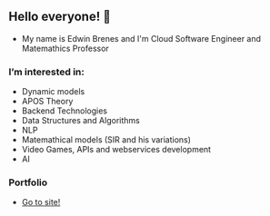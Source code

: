 ## Hello everyone! 👋

- My name is Edwin Brenes and I'm Cloud Software Engineer and Matemathics Professor

### I’m interested in:

- Dynamic models
- APOS Theory
- Backend Technologies
- Data Structures and Algorithms
- NLP
- Matemathical models (SIR and his variations)
- Video Games, APIs and webservices development
- AI

### Portfolio

- [Go to site!](https://edwinjosue16.github.io/) 

<!---
EdwinJosue16/EdwinJosue16 is a ✨ special ✨ repository because its `README.md` (this file) appears on your GitHub profile.
You can click the Preview link to take a look at your changes.
--->
